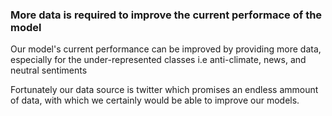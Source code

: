 ### More data is required to improve the current performace of the model

Our model's current performance can be improved by providing more data, especially for the under-represented classes i.e anti-climate, news, and neutral sentiments

Fortunately our data source is twitter which promises an endless ammount of data, with which we certainly would be able to improve our models.
